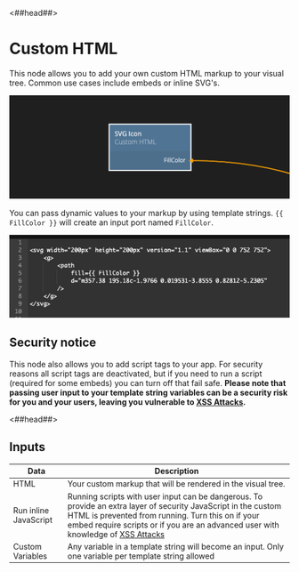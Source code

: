 <##head##>

# Custom HTML

This node allows you to add your own custom HTML markup to your visual tree. Common use cases include embeds or inline SVG's.

<div class="ndl-image-with-background l">

![](custom-html.png)

</div>

You can pass dynamic values to your markup by using template strings. `{{ FillColor }}` will create an input port named `FillColor`.

<div class="ndl-image-with-background l">

![](example.png)

</div>

## Security notice

This node also allows you to add script tags to your app. For security reasons all script tags are deactivated, but if you need to run a script (required for some embeds) you can turn off that fail safe. <strong>Please note that passing user input to your template string variables can be a security risk for you and your users, leaving you vulnerable to [XSS Attacks](https://en.wikipedia.org/wiki/Cross-site_scripting).</strong>

<##head##>

## Inputs

| Data                                                | Description                                                                                                                                                                                                                                                                                                    |
| --------------------------------------------------- | -------------------------------------------------------------------------------------------------------------------------------------------------------------------------------------------------------------------------------------------------------------------------------------------------------------- |
| <span class="ndl-data">HTML</span>                  | Your custom markup that will be rendered in the visual tree.                                                                                                                                                                                                                                                   |
| <span class="ndl-data">Run inline JavaScript</span> | Running scripts with user input can be dangerous. To provide an extra layer of security JavaScript in the custom HTML is prevented from running. Turn this on if your embed require scripts or if you are an advanced user with knowledge of [XSS Attacks](https://en.wikipedia.org/wiki/Cross-site_scripting) |
| <span class="ndl-data">Custom Variables</span>      | Any variable in a template string will become an input. Only one variable per template string allowed                                                                                                                                                                                                          |
